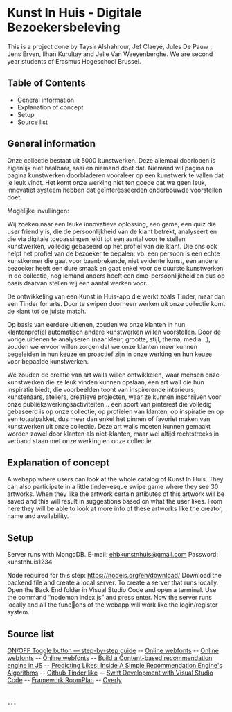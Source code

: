 # Kunst In Huis - Digitale Bezoekersbeleving
This is a project done by Taysir Alshahrour, Jef Claeyé, Jules De Pauw
, Jens Erven, Ilhan Kurultay and Jelle Van Waeyenberghe. We are second year students of Erasmus Hogeschool Brussel.


## Table of Contents
* General information
* Explanation of concept
* Setup
* Source list


## General information
Onze collectie bestaat uit 5000 kunstwerken. Deze allemaal doorlopen is eigenlijk niet haalbaar, saai en niemand doet dat. Niemand wil pagina na pagina kunstwerken doorbladeren vooraleer op een kunstwerk te vallen dat je leuk vindt.  Het komt onze werking niet ten goede dat we geen leuk, innovatief systeem hebben dat geïnteresseerden onderbouwde voorstellen doet. 

Mogelijke invullingen:  
	
Wij zoeken naar een leuke innovatieve oplossing, een game,  een quiz die user friendly is, die de persoonlijkheid van de klant betrekt, analyseert en die via digitale toepassingen leidt tot een aantal voor te stellen kunstwerken, volledig gebaseerd op het profiel van die klant. Die ons ook helpt het profiel van de bezoeker te bepalen: vb: een persoon is een echte kunstkenner die gaat voor baanbrekende, niet evidente kunst, een andere bezoeker heeft een dure smaak en gaat enkel voor de duurste kunstwerken in de collectie, nog iemand anders heeft een emo-persoonlijkheid en dus op basis daarvan stellen wij een aantal werken voor…   
	
De ontwikkeling van een Kunst in Huis-app die werkt zoals Tinder, maar dan een Tinder for arts. Door te swipen doorheen werken uit onze collectie komt de klant tot de juiste match. 
	
Op basis van eerdere uitlenen, zouden we onze klanten in hun klantenprofiel automatisch andere kunstwerken willen voorstellen. Door de vorige uitlenen te analyseren (naar kleur, grootte, stijl, thema, media…), zouden we ervoor willen zorgen dat we onze klanten meer kunnen begeleiden in hun keuze en proactief zijn in onze werking en hun keuze voor bepaalde kunstwerken.  
	
We zouden de creatie van art walls willen ontwikkelen, waar mensen onze kunstwerken die ze leuk vinden kunnen opslaan, een art wall die hun inspiratie biedt, die voorbeelden toont van inspirerende interieurs, kunstenaars, ateliers, creatieve projecten, waar ze kunnen inschrijven voor onze publiekswerkingsactiviteiten… een soort van pinterest die volledig gebaseerd is op onze collectie, op profielen van klanten, op inspiratie en op een totaalpakket, dus meer dan enkel het pinnen of favoriet maken van kunstwerken uit onze collectie. Deze art walls moeten kunnen gemaakt worden zowel door klanten als niet-klanten, maar wel altijd rechtstreeks in verband staan met onze werking en onze collectie.

## Explanation of concept
A webapp where users can look at the whole catalog of Kunst In Huis. They can also participate in a little tinder-esque swipe game where they see 30 artworks. When they like the artwork certain artibutes of this artwork will be saved and this will result in suggestions based on what the user likes. From here they will be able to look at more info of these artworks like the creator, name and availability. 

## Setup
Server runs with MongoDB.
E-mail: ehbkunstnhuis@gmail.com 
Password: kunstnhuis1234

Node required for this step: https://nodejs.org/en/download/
Download the backend file and create a local server. To create a server that runs locally. Open the Back End folder in Visual Studio Code and open a terminal. Use the command “nodemon index.js” and press enter. Now the server runs locally and all the func􀆟ons of the webapp will work like the login/register system.

## Source list
[ON/OFF Toggle button — step-by-step guide](https://dev.to/designyff/onoff-toggle-button-step-by-step-guide-3lal) --
[Online webfonts](https://www.onlinewebfonts.com/download/4a373e70cd01dec089c1dd1185ceba51) --
[Online webfonts](   https://www.onlinewebfonts.com/download/3724ece79a634e7b5168905d01e59a64)  --
[Online webfonts]( https://www.onlinewebfonts.com/download/d9e4167d93282285853c2410eafc4abd) --
[Build a Content-based recommendation engine in JS]( https://dev.to/jimatjibba/build-a-content-based-recommendation-engine-in-js-2lpi) --
[Predicting Likes: Inside A Simple Recommendation Engine's Algorithms](https://www.toptal.com/algorithms/predicting-likes-inside-a-simple-recommendation-engine) --
[Github Tinder like](https://github.com/topics/tinder-like) --
[Swift Development with Visual Studio Code](https://nshipster.com/vscode/) --
[Framework RoomPlan](https://developer.apple.com/documentation/roomplan) --
[Overly](https://overlyapp.com/)

## ...
